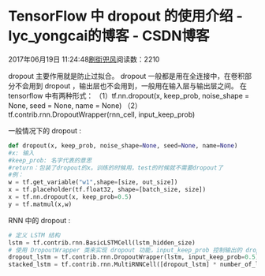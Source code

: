 
# TensorFlow 中 dropout 的使用介绍 - lyc_yongcai的博客 - CSDN博客


2017年06月19日 11:24:48[刷街兜风](https://me.csdn.net/lyc_yongcai)阅读数：2210


dropout 主要作用就是防止过拟合。
dropout 一般都是用在全连接中，在卷积部分不会用到 dropout ，输出层也不会用到，一般用在输入层与输出层之间。
在 tensorflow 中有两种形式：
（1）tf.nn.dropout(x, keep_prob, noise_shape = None, seed = None, name = None)
（2）tf.contrib.rnn.DropoutWrapper(rnn_cell, input_keep_prob)

一般情况下的 dropout :

```python
def dropout(x, keep_prob, noise_shape=None, seed=None, name=None)
#x: 输入
#keep_prob: 名字代表的意思
#return：包装了dropout的x。训练的时候用，test的时候就不需要dropout了
#例：
w = tf.get_variable("w1",shape=[size, out_size])
x = tf.placeholder(tf.float32, shape=[batch_size, size])
x = tf.nn.dropout(x, keep_prob=0.5)
y = tf.matmul(x,w)
```
RNN 中的 dropout :

```python
# 定义 LSTM 结构
lstm = tf.contrib.rnn.BasicLSTMCell(lstm_hidden_size)
# 使用 DropoutWrapper 类来实现 dropout 功能，input_keep_prob 控制输出的 dropout 概率
dropout_lstm = tf.contrib.rnn.DropoutWrapper(lstm, input_keep_prob=0.5)
stacked_lstm = tf.contrib.rnn.MultiRNNCell([dropout_lstm] * number_of_layers)
```









